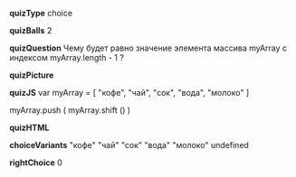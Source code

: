 ____quizType____
choice

____quizBalls____
2

____quizQuestion____
Чему будет равно значение элемента массива myArray с индексом  myArray.length - 1 ?

____quizPicture____


____quizJS____
var myArray = [
    "кофе",
    "чай",
    "сок",
    "вода",
    "молоко"
]

myArray.push ( myArray.shift () )

____quizHTML____



____choiceVariants____
"кофе"
"чай"
"сок"
"вода"
"молоко"
undefined


____rightChoice____
0
